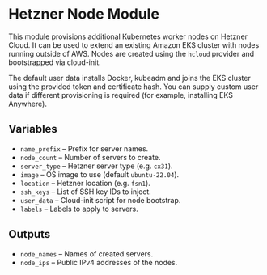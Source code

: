 # Hetzner Node Module

This module provisions additional Kubernetes worker nodes on Hetzner Cloud. It
can be used to extend an existing Amazon EKS cluster with nodes running outside
of AWS. Nodes are created using the `hcloud` provider and bootstrapped via
cloud-init.

The default user data installs Docker, kubeadm and joins the EKS cluster using
the provided token and certificate hash. You can supply custom user data if
different provisioning is required (for example, installing EKS Anywhere).

## Variables

- `name_prefix` – Prefix for server names.
- `node_count` – Number of servers to create.
- `server_type` – Hetzner server type (e.g. `cx31`).
- `image` – OS image to use (default `ubuntu-22.04`).
- `location` – Hetzner location (e.g. `fsn1`).
- `ssh_keys` – List of SSH key IDs to inject.
- `user_data` – Cloud-init script for node bootstrap.
- `labels` – Labels to apply to servers.

## Outputs

- `node_names` – Names of created servers.
- `node_ips` – Public IPv4 addresses of the nodes.
